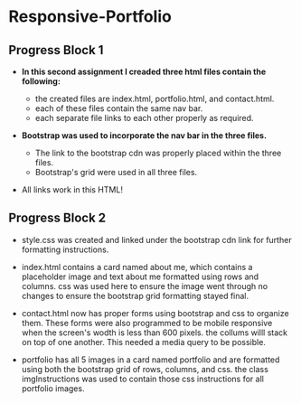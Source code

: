 # Responsive-Portfolio

## Progress Block 1

* **In this second assignment I creaded three html files contain the following:**
    * the created files are index.html, portfolio.html, and contact.html.
    * each of these files contain the same nav bar.
    * each separate file links to each other properly as required.

* **Bootstrap was used to incorporate the nav bar in the three files.**
    * The link to the bootstrap cdn was properly placed within the three files.
    * Bootstrap's grid were used in all three files.

* All links work in this HTML!

## Progress Block 2

* style.css was created and linked under the bootstrap cdn link for further formatting instructions.

* index.html contains a card named about me, which contains a placeholder image and text about me formatted using rows and columns.
  css was used here to ensure the image went through no changes to ensure the bootstrap grid formatting stayed final. 
  
* contact.html now has proper forms using bootstrap and css to organize them.  These forms were also programmed to be mobile responsive
  when the screen's wodth is less than 600 pixels.  the collums willl stack on top of one another.  This needed a media query to be possible.

* portfolio has all 5 images in a card named portfolio and are formatted using both the bootstrap grid of rows, columns, and css.
  the class imgInstructions was used to contain those css instructions for all portfolio images.
